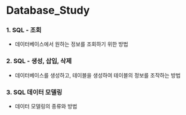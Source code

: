 # Database_Study

### 1. SQL - 조회

- 데이터베이스에서 원하는 정보를 조회하기 위한 방법

### 2. SQL - 생성, 삽입, 삭제

- 데이터베이스를 생성하고, 테이블을 생성하여 테이블의 정보를 조작하는 방법

### 3. SQL 데이터 모델링

- 데이터 모델링의 종류와 방법

